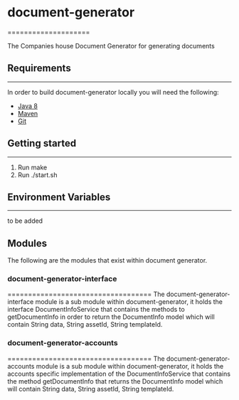 # document-generator
====================

The Companies house Document Generator for generating documents

## Requirements
--------------

In order to build document-generator locally you will need the following:
- [Java 8](http://www.oracle.com/technetwork/java/javase/downloads/jdk8-downloads-2133151.html)
- [Maven](https://maven.apache.org/download.cgi)
- [Git](https://git-scm.com/downloads)

## Getting started
-----------------

1. Run make
2. Run ./start.sh


## Environment Variables
---------------------
to be added

## Modules
The following are the modules that exist within document generator.

### document-generator-interface
===================================
The document-generator-interface module is a sub module within document-generator, it holds the interface
DocumentInfoService that contains the methods to getDocumentInfo in order to return the DocumentInfo model
which will contain String data, String assetId, String templateId.

### document-generator-accounts
===================================
The document-generator-accounts module is a sub module within document-generator, it holds the accounts specific implementation of the DocumentInfoService that contains the method getDocumentInfo that returns the DocumentInfo model
which will contain String data, String assetId, String templateId.
